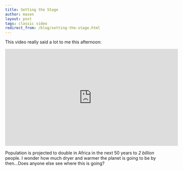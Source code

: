 ```yaml
---
title: Setting the Stage
author: masen
layout: post
tags: classic video
redirect_from: /blog/setting-the-stage.html
---
```


This video really said a lot to me this afternoon:

<iframe width="560" height="315" src="https://www.youtube.com/embed/ZkTMZjQyLkk" frameborder="0" allow="autoplay; encrypted-media" allowfullscreen></iframe>


Population is projected to double in Africa in the next 50 years to
*2 billion* people. I wonder how much dryer and warmer the planet is going
to be by then...Does anyone else see where this is going?
